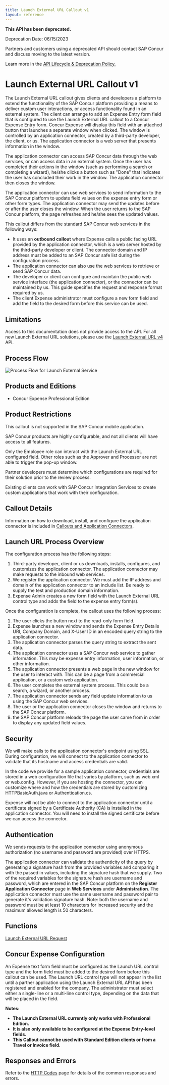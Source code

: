 ```yaml
---
title: Launch External URL Callout v1
layout: reference
---
```


<div class="alert alert-danger">
  <p><strong>This API has been deprecated.</strong></p>
  <p>Deprecation Date: 06/15/2023</p>
  <p>Partners and customers using a deprecated API should contact SAP Concur and discuss moving to the latest version.</p>
  <p>Learn more in the <a href="/tools-support/deprecation-policy.html">API Lifecycle & Deprecation Policy.</a></p>
</div>

# Launch External URL Callout v1

The Launch External URL callout gives clients and developers a platform to extend the functionality of the SAP Concur platform providing a means to deliver custom user interactions, or access functionality found in an external system. The client can arrange to add an Expense Entry form field that is configured to use the Launch External URL callout to a Concur Expense Entry form. Concur Expense will display this field with an attached button that launches a separate window when clicked. The window is controlled by an application connector, created by a third-party developer, the client, or us. The application connector is a web server that presents information in the window.

The application connector can access SAP Concur data through the web services, or can access data in an external system. Once the user has completed their actions in the window (such as performing a search or completing a wizard), he/she clicks a button such as "Done" that indicates the user has concluded their work in the window. The application connector then closes the window. 

The application connector can use web services to send information to the SAP Concur platform to update field values on the expense entry form or other form types. The application connector may send the updates before or after the user closes the window. When the user returns to the SAP Concur platform, the page refreshes and he/she sees the updated values.

This callout differs from the standard SAP Concur web services in the following ways:

* It uses an **outbound** **callout** where Expense calls a public facing URL provided by the application connector, which is a web server hosted by the third-party developer or client. The connector domain and IP address must be added to an SAP Concur safe list during the configuration process.  
* The application connector can also use the web services to retrieve or send SAP Concur data.
* The developer or client can configure and maintain the public web service interface (the application connector), or the connector can be maintained by us. This guide specifies the request and response format required by us.
* The client Expense administrator must configure a new form field and add the field to the desired form before this service can be used.

## <a name="limitations"></a>Limitations

Access to this documentation does not provide access to the API. For all new Launch External URL solutions, please use the [Launch External URL v4](https://developer.concur.com/api-reference/callouts/v4.launch-external-url.html) API.

## <a name="process-flow"></a>Process Flow

![Process Flow for Launch External Service](./launch-external-url.png)

## <a name="products-editions"></a>Products and Editions

* Concur Expense Professional Edition

## <a name="product-restrictions"></a>Product Restrictions

This callout is not supported in the SAP Concur mobile application.

SAP Concur products are highly configurable, and not all clients will have access to all features.

Only the Employee role can interact with the Launch External URL configured field. Other roles such as the Approver and Processor are not able to trigger the pop-up window.

Partner developers must determine which configurations are required for their solution prior to the review process.

Existing clients can work with SAP Concur Integration Services to create custom applications that work with their configuration.

## <a name="concur-connect-callout-details"></a>Callout Details

Information on how to download, install, and configure the application connector is included in [Callouts and Application Connectors](/api-reference/callouts/callouts-application-connectors.html).

## <a name="launch-url-process-overview"></a>Launch URL Process Overview

The configuration process has the following steps:

1. Third-party developer, client or us downloads, installs, configures, and customizes the application connector. The application connector may make requests to the inbound web services.  
2. We register the application connector. We must add the IP address and domain of the application connector to an include list. Be ready to supply the test and production domain information.  
3. Expense Admin creates a new form field with the Launch External URL control type and adds the field to the expense entry form(s).

Once the configuration is complete, the callout uses the following process:

1. The user clicks the button next to the read-only form field.
2. Expense launches a new window and sends the Expense Entry Details URI, Company Domain, and X-User ID in an encoded query string to the application connector.
3. The application connector parses the query string to extract the sent data.
4. The application connector uses a SAP Concur web service to gather information. This may be expense entry information, user information, or other information.
5. The application connector presents a web page in the new window for the user to interact with. This can be a page from a commercial application, or a custom web application.
6. The user completes the external system process. This could be a search, a wizard, or another process.
7. The application connector sends any field update information to us using the SAP Concur web services.
8. The user or the application connector closes the window and returns to the SAP Concur platform.
9. the SAP Concur platform reloads the page the user came from in order to display any updated field values.

## <a name="security"></a>Security

We will make calls to the application connector's endpoint using SSL. During configuration, we will connect to the application connector to validate that its hostname and access credentials are valid.

In the code we provide for a sample application connector, credentials are stored in a web configuration file that varies by platform, such as web.xml or web.config. However, if you are hosting the connector, you can customize where and how the credentials are stored by customizing HTTPBasicAuth.java or Authentication.cs.

Expense will not be able to connect to the application connector until a certificate signed by a Certificate Authority (CA) is installed in the application connector. You will need to install the signed certificate before we can access the connector.

## <a name="authentication"></a>Authentication

We sends requests to the application connector using anonymous authorization (no username and password are provided) over HTTPS.

The application connector can validate the authenticity of the query by generating a signature hash from the provided variables and comparing it with the passed in values, including the signature hash that we supply. Two of the required variables for the signature hash are username and password, which are entered in the SAP Concur platform on the **Register Application Connector** page in **Web Services** under **Administration**. The application connector must use the same username and password pair to generate it's validation signature hash. Note: both the username and password must be at least 10 characters for increased security and the maximum allowed length is 50 characters.

## <a name="functions"></a>Functions

[Launch External URL Request][4]

##  <a name="concur-expense-config"></a>Concur Expense Configuration

An Expense text form field must be configured as the Launch URL control type and the form field must be added to the desired form before this callout can be used. The Launch URL control type will not appear in the list until a partner application using the Launch External URL API has been registered and enabled for the company. The administrator must select either a single-line or a multi-line control type, depending on the data that will be placed in the field.

**Notes:**

* **The Launch External URL currently only works with Professional Edition.**
* **It is also only available to be configured at the Expense Entry-level fields.**
* **This Callout cannot be used with Standard Edition clients or from a Travel or Invoice field.**

##  <a name="responses-errors"></a>Responses and Errors

Refer to the [HTTP Codes](/api-reference/http-status-codes.html) page for details of the common responses and errors.
 


[4]: /api-reference/callouts/launch-external-url-request.html
